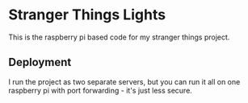 # Stranger Things Lights

This is the raspberry pi based code for my stranger things project.

## Deployment

I run the project as two separate servers, but you can run it all on one raspberry pi with port forwarding - it's just less secure.
